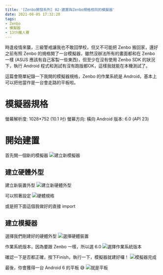 ```yaml
---
title: '[Zenbo開發系列] 02-建置與Zenbo規格相同的模擬器'
date: 2021-08-05 17:32:20
tags:
- Zenbo
- 模擬器
- 13th鐵人賽
---
```


時逢疫情來襲，三級警戒讓我也不敢回學校，但又不可能把 Zenbo 搬回家，還好之前有照 Zenbo 的規格開了一台模擬器，雖然沒辦法所有的畫面都和在 Zenbo 一樣 (ASUS 應該有自己客製一些東西)，但至少在沒有使用 Zenbo SDK 的狀況下，執行 Android 程式和測試有沒有跑版都OK，這樣我就能在本機測試了。

這篇會簡單紀錄一下我開的模擬器規格，Zenbo 的作業系統是 Android，基本上可以把他當作是一台會走路的平板啦。
<!--more-->

# 模擬器規格
螢幕解析度: 1028*752 (10.1 吋)
螢幕方向: 橫向
Android 版本: 6.0 (API 23)

# 開始建置

首先開一個新的模擬器
![建立新模擬器](建立新模擬器.jpg)

## 建立硬體外型
建立新裝置外型
![建立新硬體外型](建立新硬體外型.jpg)

可以照著設定
![硬體規格](硬體規格.jpg)

或是把下面這個我做好的直接 import
<script src="https://gist.github.com/dreambo4/44f9a782e079964da0a46fa4757e673e.js"></script>

## 建立模擬器

選擇我們剛建好的硬體外型
![選擇硬體裝置](選擇硬體裝置.jpg)

作業系統版本，因為要跟 Zenbo 一樣，所以選 6.0
![選擇作業系統版本](選擇作業系統版本.jpg)

確認一下是否都正確，按下Finish，執行一下，模擬器就建好囉！
![模擬器完成](模擬器完成.jpg)

最後，你會獲得一台 Android 6 的平板 😅
![就是平板](就是平板.jpg)